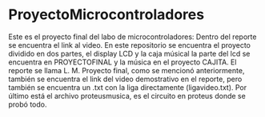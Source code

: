 # ProyectoMicrocontroladores
Este es el proyecto final del labo de microcontroladores: Dentro del reporte se encuentra el link al video.
En este repositorio se encuentra el proyecto dividido en dos partes, el display LCD y la caja músical la parte del lcd se encuentra en PROYECTOFINAL y la música en el proyecto CAJITA.
El reporte se llama L. M. Proyecto final, como se mencionó anteriormente, también se encuentra el link del video demostrativo en el reporte, pero también se encuentra un .txt con
la liga directamente (ligavideo.txt). Por último está el archivo proteusmusica, es el circuito en proteus donde se probó todo.
